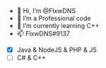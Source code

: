 - 👋 Hi, I’m @FlxwDNS
- 👀 I’m a Professional code
- 🌱 I’m currently learning C++
- 📫 FlxwDNS#9137

- [x] Java & NodeJS & PHP & JS
- [ ] C# & C++
